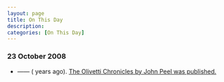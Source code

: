 ```yaml
---
layout: page
title: On This Day
description: 
categories: [On This Day]
---
```


### 23 October 2008
* —— (<span id="age1"></span> years ago). [The Olivetti Chronicles by John Peel was published.](/books/2008/10/23/the-olivetti-chronicles.html)

<!-- Script for calculating number of years ago -->
<script>
var dob = '20081023';
var year = Number(dob.substr(0, 4));
var month = Number(dob.substr(4, 2)) - 1;
var day = Number(dob.substr(6, 2));
var today = new Date();
var age1 = today.getFullYear() - year;
if (today.getMonth() < month || (today.getMonth() == month && today.getDate() < day)) {
age1--;
}
document.getElementById("age1").innerHTML=age1;
</script>

